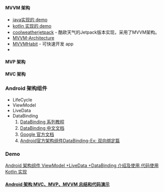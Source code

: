 #### MVVM 架构

- [java实现的 demo](https://github.com/mengjingbo/ViewModelAndLiveDataSample)
- [kotlin 实现的 demo](https://github.com/hgncxzy/ViewModelAndLiveDataSample    )
- [coolweatherjetpack](https://github.com/guolindev/coolweatherjetpack) - 酷欧天气的Jetpack版本实现，采用了MVVM架构。
- [MVVM-Architecture](https://github.com/qingmei2/MVVM-Architecture)
- [MVVMHabit](https://github.com/goldze/MVVMHabit) - 可快速开发 app
- 

#### MVP 架构

#### MVC 架构

### Android 架构组件

- LifeCycle
- ViewModel
- LiveData
- DataBinding
  1. [ DataBinding 系列教程](https://www.jianshu.com/p/53925ccb900e)
  2. [DataBinding 中文文档](https://www.jianshu.com/p/a5f5fc9484a4)
  3. [Google 官方文档](https://developer.android.google.cn/topic/libraries/data-binding/index.html)
  4. [Android官方架构组件DataBinding-Ex: 双向绑定篇](https://www.jianshu.com/p/e8b6ba90de53)

### Demo

[Android 架构组件 ViewModel +LiveData +DataBinding 介绍及使用,代码使用 Kotlin 实现]( https://github.com/hgncxzy/ViewModelAndLiveDataSample)

#### [Android 架构 MVC、MVP、MVVM 总结和代码演示](https://github.com/hgncxzy/android-architecture-demo)





